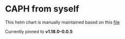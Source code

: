 # CAPH from syself

This helm chart is manually maintained based on this [file](https://github.com/syself/cluster-api-provider-hetzner/releases/download/v1.0.0-beta.33/infrastructure-components.yaml)

Currently pinned to **v1.18.0-0.0.5**
